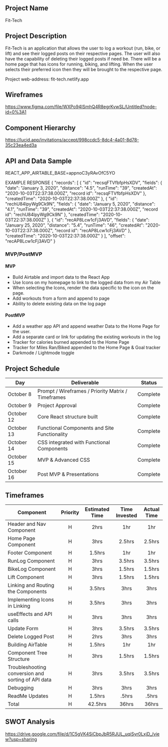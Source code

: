 ## Project Name

Fit-Tech

## Project Description

Fit-Tech is an application that allows the user to log a workout (run, bike, or lift) and see their logged posts on their respective pages. The user will also have the capability of deleting their logged posts if need be. There will be a home page that has icons for running, biking, and lifting. When the user selects their preferred icon then they will be brought to the respective page.

Project web-address: fit-tech.netlify.app

## Wireframes

https://www.figma.com/file/WXPo94ISmhQ4R8egrKvwSL/Untitled?node-id=0%3A1

## Component Hierarchy
https://lucid.app/invitations/accept/998ccdc5-8dc4-4a01-8d78-35c23ea4ed3a

## API and Data Sample

REACT_APP_AIRTABLE_BASE=appnoC3yRAvOfC5YO

EXAMPLE RESPONSE
{
    "records": [
        {
            "id": "recsqFTVfbfpHsXDV",
            "fields": {
                "date": "January 3, 2020",
                "distance": "4.5",
                "runTime": "39",
                "createdAt": "2020-10-03T22:37:38.000Z",
                "record id": "recsqFTVfbfpHsXDV"
            },
            "createdTime": "2020-10-03T22:37:38.000Z"
        },
        {
            "id": "rechU84lpyWg9Ck9N",
            "fields": {
                "date": "January 5, 2020",
                "distance": "4.1",
                "runTime": "39",
                "createdAt": "2020-10-03T22:37:38.000Z",
                "record id": "rechU84lpyWg9Ck9N"
            },
            "createdTime": "2020-10-03T22:37:38.000Z"
        },
        {
            "id": "recAP8Lcw1cFj3AVD",
            "fields": {
                "date": "January 25, 2020",
                "distance": "5.4",
                "runTime": "46",
                "createdAt": "2020-10-03T22:37:38.000Z",
                "record id": "recAP8Lcw1cFj3AVD"
            },
            "createdTime": "2020-10-03T22:37:38.000Z"
        }
    ],
    "offset": "recAP8Lcw1cFj3AVD"
}

### MVP/PostMVP

#### MVP 

- Build Airtable and import data to the React App 
- Use Icons on my homepage to link to the logged data from my Air Table
- When selecting the Icons, render the data specific to the icon on the page.
- Add workouts from a form and append to page
- Ability to delete existing data on the log page

#### PostMVP  

- Add a weather app API and append weather Data to the Home Page for the user.
- Add a separate card or link for updating the existing workouts in the log
- Tracker for calories burned appended to the Home Page
- Tracker for Miles Ran/Biked appended to the Home Page & Goal tracker
- Darkmode / Lightmode toggle


## Project Schedule

|  Day | Deliverable | Status
|---|---| ---|
|October 8| Prompt / Wireframes / Priority Matrix / Timeframes | Complete
|October 9| Project Approval | Complete
|October 12| Core React structure built | Complete
|October 13| Functional Components and Site Functionality | Complete
|October 14| CSS integrated with Functional Components  | Complete
|October 15| MVP & Advanced CSS | Complete
|October 16| Post MVP & Presentations | Complete

## Timeframes

| Component | Priority | Estimated Time | Time Invested | Actual Time |
| --- | :---: |  :---: | :---: | :---: |
| Header and Nav Component | H | 2hrs| 1hr | 1hr |
| Home Page Component | H | 3hrs| 2.5hrs | 2.5hrs |
| Footer Component | H | 1.5hrs| 1hr | 1hr |
| RunLog Component | H | 3hrs| 3.5hrs | 3.5hrs |
| BikeLog Component | H | 3hrs| 1.5hrs | 1.5hrs |
| Lift Component | H | 3hrs| 1.5hrs | 1.5hrs |
| Linking and Routing the Components | H | 3.5hrs| 3hrs | 3hrs |
| Implementing Icons in Linking | H | 3.5hrs| 3hrs | 3hrs |
| useEffects and API calls | H | 3hrs| 3hrs | 3hrs |
| Update Form | H | 3hrs| 3.5hrs | 3.5hrs |
| Delete Logged Post | H | 2hrs| 3hrs | 3hrs |
| Building AirTable | H | 1.5hrs| 1hr | 1hr |
| Component Tree Structure | H | 3hrs| 1.5hrs | 1.5hrs |
| Troubleshooting conversion and sorting of API data | H | 3hrs| 3.5hrs | 3.5hrs |
| Debugging | H | 3hrs| 3hrs | 3hrs |
| ReadMe Updates | H | 1.5hrs| .5hrs | .5hrs |
| Total | H | 42.5hrs| 36hrs | 36hrs |

## SWOT Analysis
https://drive.google.com/file/d/1C5gVK4SiCbpJbR5RJUL_uqiSyr0LxjD_/view?usp=sharing
